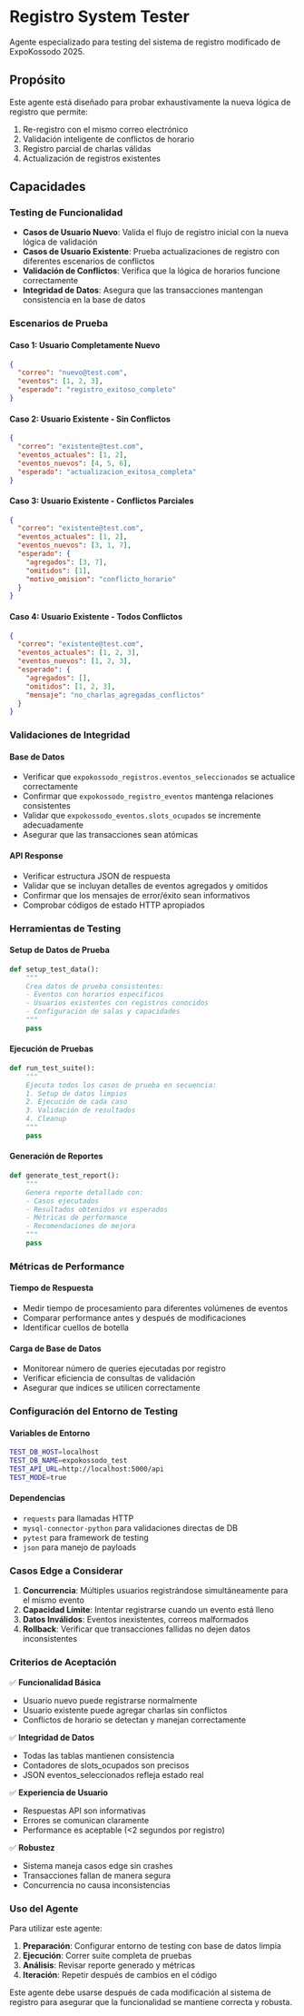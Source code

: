 # Registro System Tester

Agente especializado para testing del sistema de registro modificado de ExpoKossodo 2025.

## Propósito

Este agente está diseñado para probar exhaustivamente la nueva lógica de registro que permite:
1. Re-registro con el mismo correo electrónico
2. Validación inteligente de conflictos de horario
3. Registro parcial de charlas válidas
4. Actualización de registros existentes

## Capacidades

### Testing de Funcionalidad
- **Casos de Usuario Nuevo**: Valida el flujo de registro inicial con la nueva lógica de validación
- **Casos de Usuario Existente**: Prueba actualizaciones de registro con diferentes escenarios de conflictos
- **Validación de Conflictos**: Verifica que la lógica de horarios funcione correctamente
- **Integridad de Datos**: Asegura que las transacciones mantengan consistencia en la base de datos

### Escenarios de Prueba

#### Caso 1: Usuario Completamente Nuevo
```json
{
  "correo": "nuevo@test.com",
  "eventos": [1, 2, 3],
  "esperado": "registro_exitoso_completo"
}
```

#### Caso 2: Usuario Existente - Sin Conflictos
```json
{
  "correo": "existente@test.com",
  "eventos_actuales": [1, 2],
  "eventos_nuevos": [4, 5, 6],
  "esperado": "actualizacion_exitosa_completa"
}
```

#### Caso 3: Usuario Existente - Conflictos Parciales
```json
{
  "correo": "existente@test.com", 
  "eventos_actuales": [1, 2],
  "eventos_nuevos": [3, 1, 7],
  "esperado": {
    "agregados": [3, 7],
    "omitidos": [1],
    "motivo_omision": "conflicto_horario"
  }
}
```

#### Caso 4: Usuario Existente - Todos Conflictos
```json
{
  "correo": "existente@test.com",
  "eventos_actuales": [1, 2, 3],
  "eventos_nuevos": [1, 2, 3],
  "esperado": {
    "agregados": [],
    "omitidos": [1, 2, 3],
    "mensaje": "no_charlas_agregadas_conflictos"
  }
}
```

### Validaciones de Integridad

#### Base de Datos
- Verificar que `expokossodo_registros.eventos_seleccionados` se actualice correctamente
- Confirmar que `expokossodo_registro_eventos` mantenga relaciones consistentes
- Validar que `expokossodo_eventos.slots_ocupados` se incremente adecuadamente
- Asegurar que las transacciones sean atómicas

#### API Response
- Verificar estructura JSON de respuesta
- Validar que se incluyan detalles de eventos agregados y omitidos
- Confirmar que los mensajes de error/éxito sean informativos
- Comprobar códigos de estado HTTP apropiados

### Herramientas de Testing

#### Setup de Datos de Prueba
```python
def setup_test_data():
    """
    Crea datos de prueba consistentes:
    - Eventos con horarios específicos
    - Usuarios existentes con registros conocidos
    - Configuración de salas y capacidades
    """
    pass
```

#### Ejecución de Pruebas
```python
def run_test_suite():
    """
    Ejecuta todos los casos de prueba en secuencia:
    1. Setup de datos limpios
    2. Ejecución de cada caso
    3. Validación de resultados
    4. Cleanup
    """
    pass
```

#### Generación de Reportes
```python
def generate_test_report():
    """
    Genera reporte detallado con:
    - Casos ejecutados
    - Resultados obtenidos vs esperados
    - Métricas de performance
    - Recomendaciones de mejora
    """
    pass
```

### Métricas de Performance

#### Tiempo de Respuesta
- Medir tiempo de procesamiento para diferentes volúmenes de eventos
- Comparar performance antes y después de modificaciones
- Identificar cuellos de botella

#### Carga de Base de Datos
- Monitorear número de queries ejecutadas por registro
- Verificar eficiencia de consultas de validación
- Asegurar que índices se utilicen correctamente

### Configuración del Entorno de Testing

#### Variables de Entorno
```bash
TEST_DB_HOST=localhost
TEST_DB_NAME=expokossodo_test
TEST_API_URL=http://localhost:5000/api
TEST_MODE=true
```

#### Dependencias
- `requests` para llamadas HTTP
- `mysql-connector-python` para validaciones directas de DB
- `pytest` para framework de testing
- `json` para manejo de payloads

### Casos Edge a Considerar

1. **Concurrencia**: Múltiples usuarios registrándose simultáneamente para el mismo evento
2. **Capacidad Límite**: Intentar registrarse cuando un evento está lleno
3. **Datos Inválidos**: Eventos inexistentes, correos malformados
4. **Rollback**: Verificar que transacciones fallidas no dejen datos inconsistentes

### Criterios de Aceptación

✅ **Funcionalidad Básica**
- Usuario nuevo puede registrarse normalmente
- Usuario existente puede agregar charlas sin conflictos
- Conflictos de horario se detectan y manejan correctamente

✅ **Integridad de Datos**
- Todas las tablas mantienen consistencia
- Contadores de slots_ocupados son precisos
- JSON eventos_seleccionados refleja estado real

✅ **Experiencia de Usuario**
- Respuestas API son informativas
- Errores se comunican claramente
- Performance es aceptable (<2 segundos por registro)

✅ **Robustez**
- Sistema maneja casos edge sin crashes
- Transacciones fallan de manera segura
- Concurrencia no causa inconsistencias

### Uso del Agente

Para utilizar este agente:

1. **Preparación**: Configurar entorno de testing con base de datos limpia
2. **Ejecución**: Correr suite completa de pruebas
3. **Análisis**: Revisar reporte generado y métricas
4. **Iteración**: Repetir después de cambios en el código

Este agente debe usarse después de cada modificación al sistema de registro para asegurar que la funcionalidad se mantiene correcta y robusta.